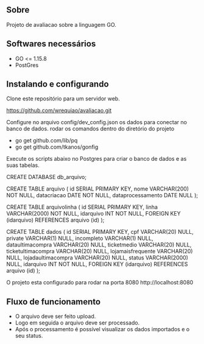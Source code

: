 ## Sobre

Projeto de avaliacao sobre a linguagem GO.


## Softwares necessários

 * GO <= 1.15.8
 * PostGres 


## Instalando e configurando

Clone este repositório para um servidor web.

https://github.com/wrequiao/avaliacao.git

Configure no arquivo config/dev_config.json os dados para conectar no banco de dados.
rodar os comandos dentro do diretório do projeto
- go get github.com/lib/pq
- go get github.com/tkanos/gonfig

Execute os scripts abaixo no Postgres para criar o banco de dados e as suas tabelas.

CREATE DATABASE db_arquivo;

CREATE TABLE arquivo
(
   id                SERIAL PRIMARY KEY,
   nome              VARCHAR(200) NOT NULL,
   datacriacao       DATE NOT NULL,
   dataprocessamento DATE NULL
); 


CREATE TABLE arquivolinha
(
   id        SERIAL PRIMARY KEY,
   linha     VARCHAR(2000) NOT NULL,
   idarquivo INT NOT NULL,
   FOREIGN KEY (idarquivo) REFERENCES arquivo (id)
); 

CREATE TABLE dados
  (
     id                 SERIAL PRIMARY KEY,
     cpf                VARCHAR(20) NULL,
     private            VARCHAR(1) NULL,
     incompleto         VARCHAR(1) NULL,
     dataultimacompra   VARCHAR(20) NULL,
     ticketmedio        VARCHAR(20) NULL,
     ticketultimacompra VARCHAR(20) NULL,
     lojamaisfrequente  VARCHAR(20) NULL,
     lojadaultimacompra VARCHAR(20) NULL,
     status             VARCHAR(2000) NULL,
     idarquivo          INT NOT NULL,
     FOREIGN KEY (idarquivo) REFERENCES arquivo (id)
  ); 

O projeto esta configurado para rodar na porta 8080
http://localhost:8080

## Fluxo de funcionamento

- O arquivo deve ser feito upload.
- Logo em seguida o arquivo deve ser processado.
- Após o processamento é possível visualizar os dados importados e o seu status.
